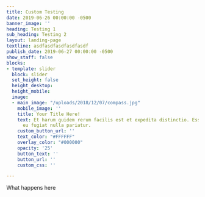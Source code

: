 ```yaml
---
title: Custom Testing
date: 2019-06-26 00:00:00 -0500
banner_image: ''
heading: Testing 1
sub_heading: Testing 2
layout: landing-page
textline: asdfasdfasdfasdfasdf
publish_date: 2019-06-27 00:00:00 -0500
show_staff: false
blocks:
- template: slider
  block: slider
  set_height: false
  height_desktop: 
  height_mobile: 
  image:
  - main_image: "/uploads/2018/12/07/compass.jpg"
    mobile_image: ''
    title: Your Title Here!
    text: Et harum quidem rerum facilis est et expedita distinctio. Esse cillum dolore
      eu fugiat nulla pariatur.
    custom_button_url: ''
    text_color: "#FFFFFF"
    overlay_color: "#000000"
    opacity: '25'
    button_text: ''
    button_url: ''
    custom_css: ''

---
```

What happens here